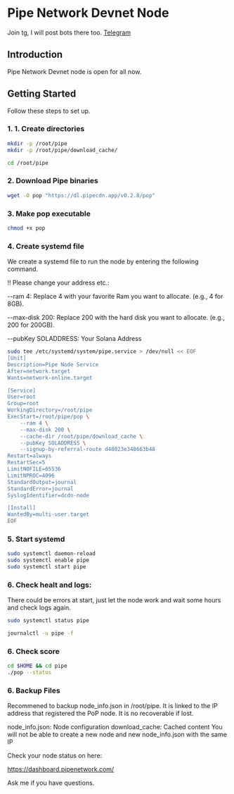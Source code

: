 # Pipe Network Devnet Node

Join tg, I will post bots there too.
[Telegram](https://t.me/getcakedieyoungx)

## Introduction
Pipe Network Devnet node is open for all now. 

## Getting Started

Follow these steps to set up.

### 1. 1. Create directories

```bash
mkdir -p /root/pipe
mkdir -p /root/pipe/download_cache/
```
```bash
cd /root/pipe
```

### 2.  Download Pipe binaries


```bash
wget -O pop "https://dl.pipecdn.app/v0.2.8/pop"
```


### 3. Make pop executable
```bash
chmod +x pop
```

### 4. Create systemd file

We create a systemd file to run the node by entering the following command.

!! Please change your address etc.:

--ram 4: Replace 4 with your favorite Ram you want to allocate. (e.g., 4 for 8GB).

--max-disk 200: Replace 200 with the hard disk you want to allocate. (e.g., 200 for 200GB).

--pubKey SOLADDRESS: Your Solana Address


```bash
sudo tee /etc/systemd/system/pipe.service > /dev/null << EOF
[Unit]
Description=Pipe Node Service
After=network.target
Wants=network-online.target

[Service]
User=root
Group=root
WorkingDirectory=/root/pipe
ExecStart=/root/pipe/pop \
    --ram 4 \
    --max-disk 200 \
    --cache-dir /root/pipe/download_cache \
    --pubKey SOLADDRESS \
    --signup-by-referral-route d48023e348663b48
Restart=always
RestartSec=5
LimitNOFILE=65536
LimitNPROC=4096
StandardOutput=journal
StandardError=journal
SyslogIdentifier=dcdn-node

[Install]
WantedBy=multi-user.target
EOF
```

### 5. Start systemd

```bash
sudo systemctl daemon-reload
sudo systemctl enable pipe
sudo systemctl start pipe
```

### 6. Check healt and logs:
There could be errors at start, just let the node work and wait some hours and check logs again.

```bash
sudo systemctl status pipe
```

```bash
journalctl -u pipe -f
```

### 6. Check score

```bash
cd $HOME && cd pipe
./pop --status
```



### 6. Backup Files

Recommened to backup node_info.json in /root/pipe. It is linked to the IP address that registered the PoP node. It is no recoverable if lost.

node_info.json: Node configuration
download_cache: Cached content
You will not be able to create a new node and new node_info.json with the same IP


Check your node status on here:

https://dashboard.pipenetwork.com/


Ask me if you have questions.
